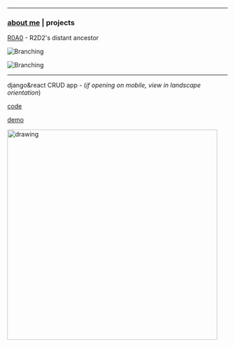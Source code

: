 * * *
### [about me](https://abradaric.me)   |   projects

[R0A0](https://github.com/abradaric/r0a0) - R2D2's distant ancestor

![Branching](https://media.giphy.com/media/2zdnjNRZuZrx0Rp032/giphy.gif)

![Branching](https://media.giphy.com/media/csH44qW7iEgPsNEqt2/giphy.gif)

* * *

django&react CRUD app - (_if opening on mobile, view in landscape orientation_)

[code](https://github.com/abradaric/django_react_crud)

[demo](https://abradaric-django-react-demo.netlify.com/)

<!--![Branching](https://i.imgur.com/Cegsuoh.gif)-->
<!--<img src="https://i.imgur.com/Cegsuoh.gif" alt="drawing" width="480"/>-->
<img src="https://i.imgur.com/abcyWwD.gif" alt="drawing" width="480"/>

